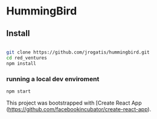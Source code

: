 # HummingBird

## Install

```bash

git clone https://github.com/jrogatis/hummingbird.git
cd red_ventures
npm install

```

### running a local dev enviroment

```bash
npm start
```

This project was bootstrapped with [Create React App (https://github.com/facebookincubator/create-react-app).
